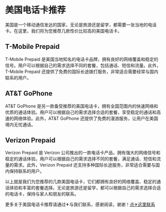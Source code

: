 # 美国电话卡推荐

美国是一个移动通信发达的国家，无论是旅游还是留学，都需要一张当地的电话卡。在这里，我们将为您推荐几款性价比较高的美国电话卡。

## T-Mobile Prepaid

T-Mobile Prepaid 是美国当地知名的电话卡品牌，拥有良好的网络覆盖和稳定的信号。用户可以根据自己的需求选择不同的套餐，包括通话、短信和流量。此外，T-Mobile Prepaid 还提供了免费的国际长途拨打服务，非常适合需要经常与国内联系的用户。

## AT&T GoPhone

AT&T GoPhone 是另一款备受推荐的美国电话卡，拥有全国范围内的快速网络和优质的通话体验。用户可以根据自己的需求选择合适的套餐，享受稳定的通话和高速的网络体验。此外，AT&T GoPhone 还提供了免费的漫游服务，让用户在美国境内无忧通话。

## Verizon Prepaid

Verizon Prepaid 是 Verizon 公司推出的一款电话卡产品，拥有强大的网络信号和稳定的通话体验。用户可以根据自己的需求选择不同的套餐，满足通话、短信和流量的需求。此外，Verizon Prepaid 还支持多种国际长途服务，非常适合需要与国内保持联系的用户。

以上就是我们为您推荐的几款美国电话卡，它们都拥有良好的网络覆盖、稳定的通话体验和丰富的套餐选择。无论是旅游还是留学，都可以根据自己的需求选择合适的电话卡，保持与家人和朋友的联系。

更多关于美国电话卡推荐请通过✈与我们联系，感谢阅读，谢谢！[点✈这里联系](https://111.k02.cc)